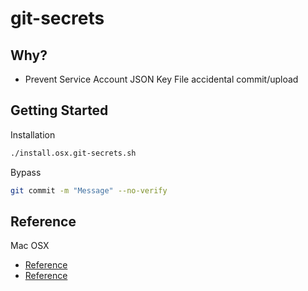 # git-secrets

## Why?

* Prevent Service Account JSON Key File accidental commit/upload

## Getting Started

Installation

```bash
./install.osx.git-secrets.sh
```

Bypass

```bash
git commit -m "Message" --no-verify
```

## Reference

Mac OSX
* [Reference](https://github.com/awslabs/git-secrets#installing-git-secrets)
* [Reference](https://cloud.google.com/blog/products/gcp/help-keep-your-google-cloud-service-account-keys-safe)
